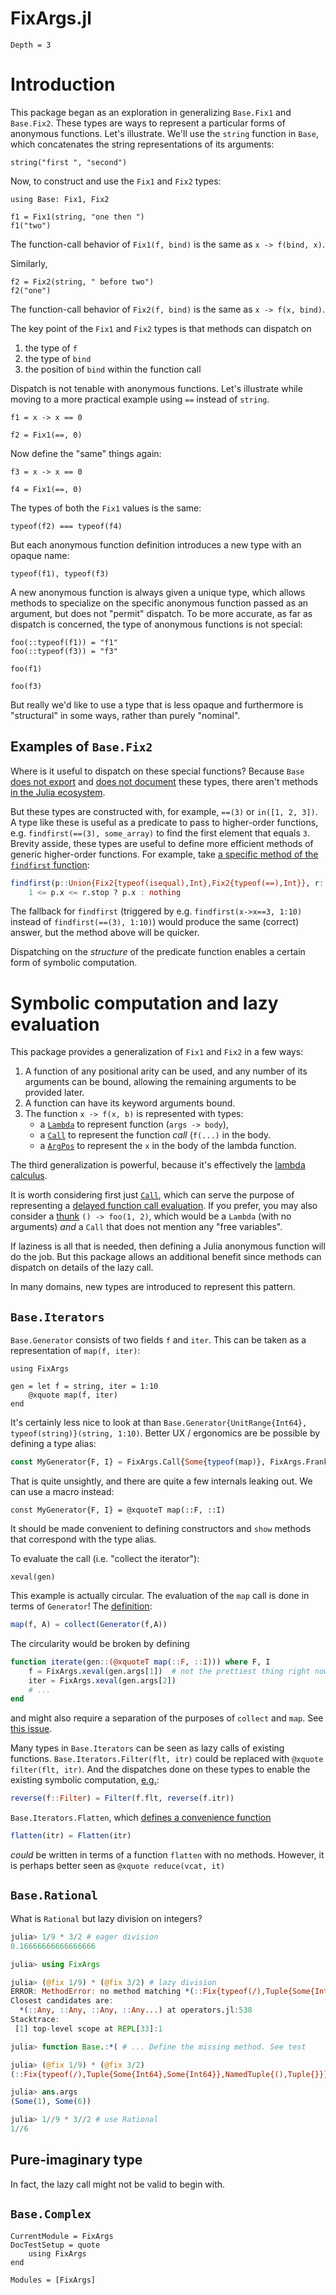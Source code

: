 # FixArgs.jl

```@contents
Depth = 3
```
# Introduction
This package began as an exploration in generalizing `Base.Fix1` and `Base.Fix2`.
These types are ways to represent a particular forms of anonymous functions.
Let's illustrate. We'll use the `string` function in `Base`, which concatenates the string representations of its arguments:

```@repl
string("first ", "second")
```

Now, to construct and use the `Fix1` and `Fix2` types:
```@repl BaseFix
using Base: Fix1, Fix2

f1 = Fix1(string, "one then ")
f1("two")
```
The function-call behavior of `Fix1(f, bind)` is the same as `x -> f(bind, x)`.

Similarly,

```@repl BaseFix
f2 = Fix2(string, " before two")
f2("one")
```
The function-call behavior of `Fix2(f, bind)` is the same as `x -> f(x, bind)`.

The key point of the `Fix1` and `Fix2` types is that methods can dispatch on
1. the type of `f`
2. the type of `bind`
3. the position of `bind` within the function call

Dispatch is not tenable with anonymous functions. Let's illustrate while moving to a more practical example using `==` instead of `string`.

```@repl BaseFix
f1 = x -> x == 0
```

```@repl BaseFix
f2 = Fix1(==, 0)
```

Now define the "same" things again:
```@repl BaseFix
f3 = x -> x == 0
```

```@repl BaseFix
f4 = Fix1(==, 0)
```

The types of both the `Fix1` values is the same:
```@repl BaseFix
typeof(f2) === typeof(f4)
```

But each anonymous function definition introduces a new type with an opaque name:
```@repl BaseFix
typeof(f1), typeof(f3)
```

A new anonymous function is always given a unique type, which allows methods to specialize on the specific anonymous function passed as an argument, but does not "permit" dispatch. To be more accurate, as far as dispatch is concerned, the type of anonymous functions is not special:

```@repl BaseFix
foo(::typeof(f1)) = "f1"
foo(::typeof(f3)) = "f3"
```

```@repl BaseFix
foo(f1)
```

```@repl BaseFix
foo(f3)
```

But really we'd like to use a type that is less opaque and furthermore is "structural" in some ways, rather than purely "nominal".

## Examples of `Base.Fix2`
Where is it useful to dispatch on these special functions?
Because `Base` [does not export](https://github.com/JuliaLang/julia/issues/36554) and
[does not document](https://github.com/JuliaLang/julia/pull/36094) these types,
there aren't methods [in the Julia ecosystem](https://juliahub.com/ui/RepoSearch?q=%3A%3A%28Base%5C.%29%3FFix%5B12%5D&r=true).

But these types are constructed with, for example, `==(3)` or `in([1, 2, 3])`.
A type like these is useful as a predicate to pass to higher-order functions, e.g. `findfirst(==(3), some_array)` to find the first element that equals `3`.
Brevity asside, these types are useful to define more efficient methods of generic higher-order functions.
For example, take [a specific method of the `findfirst` function](https://github.com/JuliaLang/julia/blob/1f9e8bdbcf0ded6f1386f9329a284366dbb56120/base/array.jl#L1878-L1879):

```julia
findfirst(p::Union{Fix2{typeof(isequal),Int},Fix2{typeof(==),Int}}, r::OneTo{Int}) =
    1 <= p.x <= r.stop ? p.x : nothing
```

The fallback for `findfirst` (triggered by e.g. `findfirst(x->x==3, 1:10)` instead of `findfirst(==(3), 1:10)`) would produce the same (correct) answer, but the method above will be quicker.


Dispatching on the *structure* of the predicate function enables a certain form of symbolic computation.

# Symbolic computation and lazy evaluation
This package provides a generalization of `Fix1` and `Fix2` in a few ways:
1. A function of any positional arity can be used, and any number of its arguments can be bound, allowing the remaining arguments to be provided later.
2. A function can have its keyword arguments bound.
3. The function `x -> f(x, b)` is represented with types:
   - a [`Lambda`](@ref) to represent function (`args -> body`),
   - a [`Call`](@ref) to represent the function *call* (`f(...)` in the body.
   - a [`ArgPos`](@ref) to represent the `x` in the body of the lambda function.

The third generalization is powerful, because it's effectively the [lambda calculus](https://en.wikipedia.org/wiki/Lambda_calculus).

It is worth considering first just [`Call`](@ref), which can serve the purpose of representing a [delayed function call evaluation](https://en.wikipedia.org/wiki/Lazy_evaluation).
If you prefer, you may also consider a [thunk](https://en.wikipedia.org/wiki/Thunk) `() -> foo(1, 2)`, which would be a `Lambda` (with no arguments) *and* a `Call` that does not mention any "free variables".

If laziness is all that is needed, then defining a Julia anonymous function will do the job.
But this package allows an additional benefit since methods can dispatch on details of the lazy call.

In many domains, new types are introduced to represent this pattern.
## `Base.Iterators`
`Base.Generator` consists of two fields `f` and `iter`.
This can be taken as a representation of `map(f, iter)`:

```@repl Iterators
using FixArgs

gen = let f = string, iter = 1:10
    @xquote map(f, iter)
end
```

It's certainly less nice to look at than `Base.Generator{UnitRange{Int64}, typeof(string)}(string, 1:10)`.
Better UX / ergonomics are be possible by defining a type alias:

```julia
const MyGenerator{F, I} = FixArgs.Call{Some{typeof(map)}, FixArgs.FrankenTuples.FrankenTuple{Tuple{Some{F}, Some{I}, (), Tuple{}}}
```

That is quite unsightly, and there are quite a few internals leaking out. We can use a macro instead:

```@repl Iterators
const MyGenerator{F, I} = @xquoteT map(::F, ::I)
```
It should be made convenient to defining constructors and `show` methods that correspond with the type alias.

To evaluate the call (i.e. "collect the iterator"):

```@repl Iterators
xeval(gen)
```

This example is actually circular. The evaluation of the `map` call is done in terms of `Generator`!
The [definition](https://github.com/JuliaLang/julia/blob/ef14131db321f8f5a815dd05a5385b5b27d87d8f/base/abstractarray.jl#L2328):
```julia
map(f, A) = collect(Generator(f,A))
```


The circularity would be broken by defining

```julia
function iterate(gen::(@xquoteT map(::F, ::I))) where F, I
    f = FixArgs.xeval(gen.args[1])  # not the prettiest thing right now...
    iter = FixArgs.xeval(gen.args[2])
    # ...
end
```

and might also require a separation of the purposes of `collect` and `map`. See [this issue](https://github.com/JuliaLang/julia/issues/39628).

Many types in `Base.Iterators` can be seen as lazy calls of existing functions. `Base.Iterators.Filter(flt, itr)` could be replaced with `@xquote filter(flt, itr)`.
And the dispatches done on these types to enable the existing symbolic computation,
[e.g.](https://github.com/JuliaLang/julia/blob/ef14131db321f8f5a815dd05a5385b5b27d87d8f/base/iterators.jl#L463):

```julia
reverse(f::Filter) = Filter(f.flt, reverse(f.itr))
```

`Base.Iterators.Flatten`, which [defines a convenience function]([https://github.com/JuliaLang/julia/blob/ef14131db321f8f5a815dd05a5385b5b27d87d8f/base/iterators.jl#L463)

```julia
flatten(itr) = Flatten(itr)
```

*could* be written in terms of a function `flatten` with no methods.
However, it is perhaps better seen as `@xquote reduce(vcat, it)`

## `Base.Rational`
What is `Rational` but lazy division on integers?

```julia
julia> 1/9 * 3/2 # eager division
0.16666666666666666

julia> using FixArgs

julia> (@fix 1/9) * (@fix 3/2) # lazy division
ERROR: MethodError: no method matching *(::Fix{typeof(/),Tuple{Some{Int64},Some{Int64}},NamedTuple{(),Tuple{}}}, ::Fix{typeof(/),Tuple{Some{Int64},Some{Int64}},NamedTuple{(),Tuple{}}})
Closest candidates are:
  *(::Any, ::Any, ::Any, ::Any...) at operators.jl:538
Stacktrace:
 [1] top-level scope at REPL[33]:1

julia> function Base.:*( # ... Define the missing method. See test

julia> (@fix 1/9) * (@fix 3/2)
(::Fix{typeof(/),Tuple{Some{Int64},Some{Int64}},NamedTuple{(),Tuple{}}}) (generic function with 1 method)

julia> ans.args
(Some(1), Some(6))

julia> 1//9 * 3//2 # use Rational
1//6
```


## Pure-imaginary type
In fact, the lazy call might not be valid to begin with.

## `Base.Complex`


```@meta
CurrentModule = FixArgs
DocTestSetup = quote
    using FixArgs
end
```

```@autodocs
Modules = [FixArgs]
```
